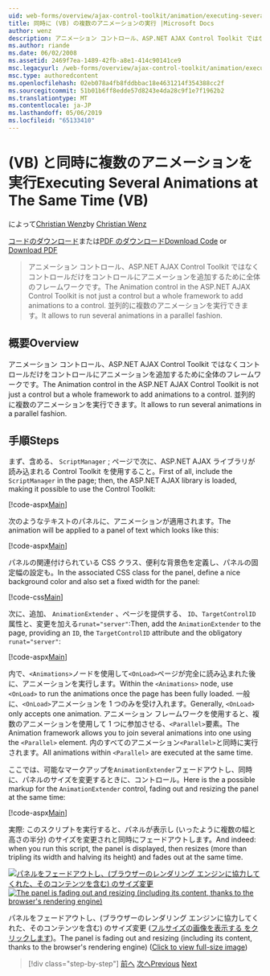 ```yaml
---
uid: web-forms/overview/ajax-control-toolkit/animation/executing-several-animations-at-the-same-time-vb
title: 同時に (VB) の複数のアニメーションの実行 |Microsoft Docs
author: wenz
description: アニメーション コントロール、ASP.NET AJAX Control Toolkit ではなくコントロールだけをコントロールにアニメーションを追加するために全体のフレームワークです。 これにより、落としたを実行する.
ms.author: riande
ms.date: 06/02/2008
ms.assetid: 2469f7ea-1489-42fb-a8e1-414c90141ce9
msc.legacyurl: /web-forms/overview/ajax-control-toolkit/animation/executing-several-animations-at-the-same-time-vb
msc.type: authoredcontent
ms.openlocfilehash: 02eb078a4fb8fddbbac18e4631214f354388cc2f
ms.sourcegitcommit: 51b01b6ff8edde57d8243e4da28c9f1e7f1962b2
ms.translationtype: MT
ms.contentlocale: ja-JP
ms.lasthandoff: 05/06/2019
ms.locfileid: "65133410"
---
```

# <a name="executing-several-animations-at-the-same-time-vb"></a><span data-ttu-id="a6f15-104">(VB) と同時に複数のアニメーションを実行</span><span class="sxs-lookup"><span data-stu-id="a6f15-104">Executing Several Animations at The Same Time (VB)</span></span>

<span data-ttu-id="a6f15-105">によって[Christian Wenz](https://github.com/wenz)</span><span class="sxs-lookup"><span data-stu-id="a6f15-105">by [Christian Wenz](https://github.com/wenz)</span></span>

<span data-ttu-id="a6f15-106">[コードのダウンロード](http://download.microsoft.com/download/f/9/a/f9a26acd-8df4-4484-8a18-199e4598f411/Animation2.vb.zip)または[PDF のダウンロード](http://download.microsoft.com/download/6/7/1/6718d452-ff89-4d3f-a90e-c74ec2d636a3/animation2VB.pdf)</span><span class="sxs-lookup"><span data-stu-id="a6f15-106">[Download Code](http://download.microsoft.com/download/f/9/a/f9a26acd-8df4-4484-8a18-199e4598f411/Animation2.vb.zip) or [Download PDF](http://download.microsoft.com/download/6/7/1/6718d452-ff89-4d3f-a90e-c74ec2d636a3/animation2VB.pdf)</span></span>

> <span data-ttu-id="a6f15-107">アニメーション コントロール、ASP.NET AJAX Control Toolkit ではなくコントロールだけをコントロールにアニメーションを追加するために全体のフレームワークです。</span><span class="sxs-lookup"><span data-stu-id="a6f15-107">The Animation control in the ASP.NET AJAX Control Toolkit is not just a control but a whole framework to add animations to a control.</span></span> <span data-ttu-id="a6f15-108">並列的に複数のアニメーションを実行できます。</span><span class="sxs-lookup"><span data-stu-id="a6f15-108">It allows to run several animations in a parallel fashion.</span></span>

## <a name="overview"></a><span data-ttu-id="a6f15-109">概要</span><span class="sxs-lookup"><span data-stu-id="a6f15-109">Overview</span></span>

<span data-ttu-id="a6f15-110">アニメーション コントロール、ASP.NET AJAX Control Toolkit ではなくコントロールだけをコントロールにアニメーションを追加するために全体のフレームワークです。</span><span class="sxs-lookup"><span data-stu-id="a6f15-110">The Animation control in the ASP.NET AJAX Control Toolkit is not just a control but a whole framework to add animations to a control.</span></span> <span data-ttu-id="a6f15-111">並列的に複数のアニメーションを実行できます。</span><span class="sxs-lookup"><span data-stu-id="a6f15-111">It allows to run several animations in a parallel fashion.</span></span>

## <a name="steps"></a><span data-ttu-id="a6f15-112">手順</span><span class="sxs-lookup"><span data-stu-id="a6f15-112">Steps</span></span>

<span data-ttu-id="a6f15-113">まず、含める、 `ScriptManager` ; ページで次に、ASP.NET AJAX ライブラリが読み込まれる Control Toolkit を使用すること。</span><span class="sxs-lookup"><span data-stu-id="a6f15-113">First of all, include the `ScriptManager` in the page; then, the ASP.NET AJAX library is loaded, making it possible to use the Control Toolkit:</span></span>

[!code-aspx[Main](executing-several-animations-at-the-same-time-vb/samples/sample1.aspx)]

<span data-ttu-id="a6f15-114">次のようなテキストのパネルに、アニメーションが適用されます。</span><span class="sxs-lookup"><span data-stu-id="a6f15-114">The animation will be applied to a panel of text which looks like this:</span></span>

[!code-aspx[Main](executing-several-animations-at-the-same-time-vb/samples/sample2.aspx)]

<span data-ttu-id="a6f15-115">パネルの関連付けられている CSS クラス、便利な背景色を定義し、パネルの固定幅の設定も。</span><span class="sxs-lookup"><span data-stu-id="a6f15-115">In the associated CSS class for the panel, define a nice background color and also set a fixed width for the panel:</span></span>

[!code-css[Main](executing-several-animations-at-the-same-time-vb/samples/sample3.css)]

<span data-ttu-id="a6f15-116">次に、追加、 `AnimationExtender` 、ページを提供する、 `ID`、`TargetControlID`属性と、変更を加える`runat="server"`:</span><span class="sxs-lookup"><span data-stu-id="a6f15-116">Then, add the `AnimationExtender` to the page, providing an `ID`, the `TargetControlID` attribute and the obligatory `runat="server"`:</span></span>

[!code-aspx[Main](executing-several-animations-at-the-same-time-vb/samples/sample4.aspx)]

<span data-ttu-id="a6f15-117">内で、`<Animations>`ノードを使用して`<OnLoad>`ページが完全に読み込まれた後に、アニメーションを実行します。</span><span class="sxs-lookup"><span data-stu-id="a6f15-117">Within the `<Animations>` node, use `<OnLoad>` to run the animations once the page has been fully loaded.</span></span> <span data-ttu-id="a6f15-118">一般に、`<OnLoad>`アニメーションを 1 つのみを受け入れます。</span><span class="sxs-lookup"><span data-stu-id="a6f15-118">Generally, `<OnLoad>` only accepts one animation.</span></span> <span data-ttu-id="a6f15-119">アニメーション フレームワークを使用すると、複数のアニメーションを使用して 1 つに参加させる、`<Parallel>`要素。</span><span class="sxs-lookup"><span data-stu-id="a6f15-119">The Animation framework allows you to join several animations into one using the `<Parallel>` element.</span></span> <span data-ttu-id="a6f15-120">内のすべてのアニメーション`<Parallel>`と同時に実行されます。</span><span class="sxs-lookup"><span data-stu-id="a6f15-120">All animations within `<Parallel>` are executed at the same time.</span></span>

<span data-ttu-id="a6f15-121">ここでは、可能なマークアップを`AnimationExtender`フェードアウトし、同時に、パネルのサイズを変更するときに、コントロール。</span><span class="sxs-lookup"><span data-stu-id="a6f15-121">Here is the a possible markup for the `AnimationExtender` control, fading out and resizing the panel at the same time:</span></span>

[!code-aspx[Main](executing-several-animations-at-the-same-time-vb/samples/sample5.aspx)]

<span data-ttu-id="a6f15-122">実際: このスクリプトを実行すると、パネルが表示し (いったように複数の幅と高さの半分) のサイズを変更されと同時にフェードアウトします。</span><span class="sxs-lookup"><span data-stu-id="a6f15-122">And indeed: when you run this script, the panel is displayed, then resizes (more than tripling its width and halving its height) and fades out at the same time.</span></span>

<span data-ttu-id="a6f15-123">[![パネルをフェードアウトし、(ブラウザーのレンダリング エンジンに協力してくれた、そのコンテンツを含む) のサイズ変更](executing-several-animations-at-the-same-time-vb/_static/image2.png)](executing-several-animations-at-the-same-time-vb/_static/image1.png)</span><span class="sxs-lookup"><span data-stu-id="a6f15-123">[![The panel is fading out and resizing (including its content, thanks to the browser's rendering engine)](executing-several-animations-at-the-same-time-vb/_static/image2.png)](executing-several-animations-at-the-same-time-vb/_static/image1.png)</span></span>

<span data-ttu-id="a6f15-124">パネルをフェードアウトし、(ブラウザーのレンダリング エンジンに協力してくれた、そのコンテンツを含む) のサイズ変更 ([フルサイズの画像を表示する をクリックします](executing-several-animations-at-the-same-time-vb/_static/image3.png))。</span><span class="sxs-lookup"><span data-stu-id="a6f15-124">The panel is fading out and resizing (including its content, thanks to the browser's rendering engine) ([Click to view full-size image](executing-several-animations-at-the-same-time-vb/_static/image3.png))</span></span>

> [!div class="step-by-step"]
> <span data-ttu-id="a6f15-125">[前へ](adding-animation-to-a-control-vb.md)
> [次へ](executing-several-animations-after-each-other-vb.md)</span><span class="sxs-lookup"><span data-stu-id="a6f15-125">[Previous](adding-animation-to-a-control-vb.md)
[Next](executing-several-animations-after-each-other-vb.md)</span></span>
